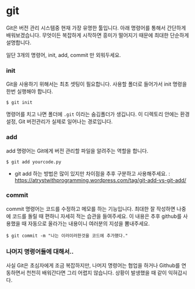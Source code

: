 # git
Git은 버전 관리 시스템중 현재 가장 유명한 툴입니다.
아래 명령어를 통해서 간단하게 배워보겠습니다.
무엇이든 복잡하게 시작하면 흥미가 떨어지기 때문에 최대한 단순하게 설명합니다.

일단 3개의 명령어, init, add, commit 만 외워두세요.

### init
Git을 사용하기 위해서는 최초 셋팅이 필요합니다.
사용할 폴더로 들어가서 init 명령을 한번 실행해야 합니다.

```
$ git init
```

명령어를 치고 나면 폴더에 `.git` 이라는 숨김폴더가 생깁니다.
이 디렉토리 안에는 환경설정, Git 버전관리가 실제로 일어나는 경로입니다.

### add
add 명령어는 Git에게 버전 관리할 파일을 알려주는 역할을 합니다.

```
$ git add yourcode.py
```

- git add 하는 방법은 많이 있지만 차이점을 추후 구분하고 사용해주세요. : https://atrystwithprogramming.wordpress.com/tag/git-add-vs-git-add/

### commit
commit 명령어는 코드를 수정하고 메모를 하는 기능입니다.
최대한 잘 작성하면 나중에 코드를 돌릴 때 편하니 자세히 적는 습관을 들여주세요.
이 내용은 추후 github를 사용했을 때 자동으로 올라가는 내용이니 여러분의 지성을 뽐내주세요.

```
$ git commit -m "나는 이러이러한것을 코드에 추가했다."
```

### 나머지 명령어들에 대해서..
사실 Git은 초심자에게 조금 복잡하지만,
나머지 명령어는 협업을 하거나 Github를 연동하면서 천천히 배워간다면 그리 어렵지 않습니다.
상황이 발생했을 때 같이 익혀갑시다.

